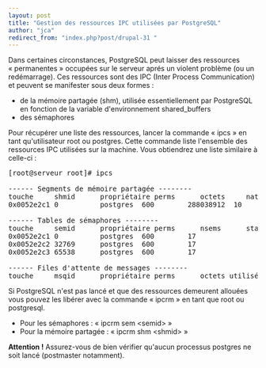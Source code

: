 ```yaml
---
layout: post
title: "Gestion des ressources IPC utilisées par PostgreSQL"
author: "jca"
redirect_from: "index.php?post/drupal-31 "
---
```



<p></p>

<!--more-->


<p>Dans certaines circonstances, PostgreSQL peut laisser des ressources «&nbsp;permanentes&nbsp;» occupées sur le serveur aprés un violent problème (ou un redémarrage). Ces ressources sont des IPC (Inter Process Communication) et peuvent se manifester sous deux formes&nbsp;:</p>

<ul>

<li>de la mémoire partagée (shm), utilisée essentiellement par PostgreSQL en fonction de la variable d'environnement shared_buffers</li>

<li>des sémaphores</li>

</ul>

<p>Pour récupérer une liste des ressources, lancer la commande «&nbsp;ipcs&nbsp;» en tant qu'utilisateur root ou postgres. Cette commande liste l'ensemble des ressources IPC utilisées sur la machine. Vous obtiendrez une liste similaire à celle-ci&nbsp;:

</p>

<pre>[root@serveur root]# ipcs<br /><br />------ Segments de mémoire partagée --------<br />touche     shmid      propriétaire perms      octets     nattch     statut<br />0x0052e2c1 0          postgres  600        288038912  10<br /><br />------ Tables de sémaphores --------<br />touche     semid      propriétaire perms      nsems      statut<br />0x0052e2c1 0          postgres  600        17<br />0x0052e2c2 32769      postgres  600        17<br />0x0052e2c3 65538      postgres  600        17<br /><br />------ Files d'attente de messages --------<br />touche     msqid      propriétaire perms      octets utilisés messages<br /></pre>

<p>Si PostgreSQL n'est pas lancé et que des ressources demeurent allouées vous pouvez les libérer avec la commande «&nbsp;ipcrm&nbsp;» en tant que root ou postgresql.</p>

<ul>

<li>Pour les sémaphores&nbsp;: «&nbsp;ipcrm sem &lt;semid&gt;&nbsp;»</li>

<li> Pour la mémoire partagée&nbsp;: «&nbsp;ipcrm shm &lt;shmid&gt;&nbsp;»</li>

</ul>

<p><strong>Attention&nbsp;!</strong> Assurez-vous de bien vérifier qu'aucun processus postgres ne soit lancé (postmaster notamment).</p>